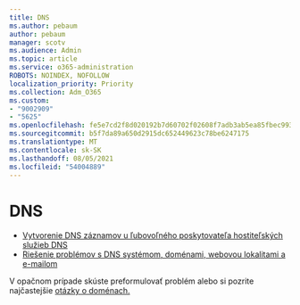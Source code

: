 ```yaml
---
title: DNS
ms.author: pebaum
author: pebaum
manager: scotv
ms.audience: Admin
ms.topic: article
ms.service: o365-administration
ROBOTS: NOINDEX, NOFOLLOW
localization_priority: Priority
ms.collection: Adm_O365
ms.custom:
- "9002909"
- "5625"
ms.openlocfilehash: fe5e7cd2f8d020192b7d60702f02608f7adb3ab5ea85fbec99326921bbb26cd8
ms.sourcegitcommit: b5f7da89a650d2915dc652449623c78be6247175
ms.translationtype: MT
ms.contentlocale: sk-SK
ms.lasthandoff: 08/05/2021
ms.locfileid: "54004889"
---
```

# <a name="dns"></a>DNS

- [Vytvorenie DNS záznamov u ľubovoľného poskytovateľa hostiteľských služieb DNS](https://docs.microsoft.com/microsoft-365/admin/get-help-with-domains/create-dns-records-at-any-dns-hosting-provider?view=o365-worldwide)
- [Riešenie problémov s DNS systémom, doménami, webovou lokalitami a e-mailom](https://docs.microsoft.com/microsoft-365/admin/get-help-with-domains/find-and-fix-issues?view=o365-worldwide)

V opačnom prípade skúste preformulovať problém alebo si pozrite najčastejšie [otázky o doménach.](https://docs.microsoft.com/microsoft-365/admin/setup/domains-faq?view=o365-worldwide)
